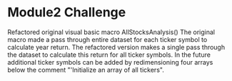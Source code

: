 # Module2 Challenge
Refactored original visual basic macro AllStocksAnalysis()
The original macro made a pass through entire dataset for each ticker symbol to calculate year return. 
The refactored version makes a single pass through the dataset to calculate this return for all ticker symbols.
In the future additional ticker symbols can be added by redimensioning four arrays below the comment "'Initialize an array of all tickers".
